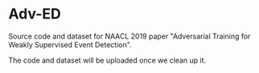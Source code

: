 # Adv-ED
Source code and dataset for NAACL 2019 paper "Adversarial Training for Weakly Supervised Event Detection".

The code and dataset will be uploaded once we clean up it.
